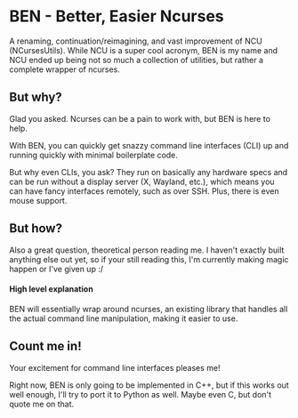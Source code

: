 # BEN - Better, Easier Ncurses

A renaming, continuation/reimagining, and vast improvement of NCU (NCursesUtils). While NCU is a super cool acronym, BEN is my name and NCU ended up being not so much a collection of utilities, but rather a complete wrapper of ncurses.

## But why?
Glad you asked. Ncurses can be a pain to work with, but BEN is here to help.

With BEN, you can quickly get snazzy command line interfaces (CLI) up and running quickly with minimal boilerplate code.

But why even CLIs, you ask? They run on basically any hardware specs and can be run without a display server (X, Wayland, etc.), which means you can have fancy interfaces remotely, such as over SSH. Plus, there is even mouse support.

## But how?
Also a great question, theoretical person reading me. I haven't exactly built anything else out yet, so if your still reading this, I'm currently making magic happen or I've given up :/

#### High level explanation
BEN will essentially wrap around ncurses, an existing library that handles all the actual command line manipulation, making it easier to use.

## Count me in!
Your excitement for command line interfaces pleases me!

Right now, BEN is only going to be implemented in C++, but if this works out well enough, I'll try to port it to Python as well. Maybe even C, but don't quote me on that.
